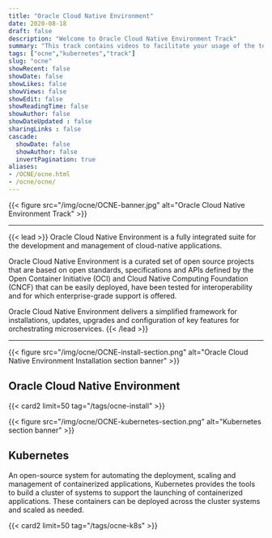```yaml
---
title: "Oracle Cloud Native Environment"
date: 2020-08-18
draft: false
description: "Welcome to Oracle Cloud Native Environment Track"
summary: "This track contains videos to facilitate your usage of the technologies, software and tools used by Oracle to develop microservices-based applications that can be deployed in environments that support open standards and specifications.  Information and videos presented here cover Microservices technologies which are components of the Oracle Cloud Native Environment General Availability announcement, as well as additional technologies to help you expand your learning of microservices."
tags: ["ocne","kubernetes","track"]
slug: "ocne"
showRecent: false
showDate: false
showLikes: false
showViews: false
showEdit: false
showReadingTime: false
showAuthor: false
showDateUpdated : false
sharingLinks : false
cascade:
  showDate: false
  showAuthor: false
  invertPagination: true
aliases:
- /OCNE/ocne.html
- /ocne/ocne/
---
```


{{< figure src="/img/ocne/OCNE-banner.jpg" alt="Oracle Cloud Native Environment Track" >}}

---

{{< lead >}} Oracle Cloud Native Environment is a fully integrated suite for the development and management of cloud-native applications.

Oracle Cloud Native Environment is a curated set of open source projects that are based on open standards, specifications and APIs defined by the Open Container Initiative (OCI) and Cloud Native Computing Foundation (CNCF) that can be easily deployed, have been tested for interoperability and for which enterprise-grade support is offered.

Oracle Cloud Native Environment delivers a simplified framework for installations, updates, upgrades and configuration of key features for orchestrating microservices. {{< /lead >}}

---

<!-- {{< figure src="/img/ocne/OCNE2-install-section.png" alt="Oracle Cloud Native Environment 2 Installation section banner" >}}

## Oracle Cloud Native Environment 2
{{< card2 limit=50 tag="/tags/ocne2-install" >}} -->

{{< figure src="/img/ocne/OCNE-install-section.png" alt="Oracle Cloud Native Environment Installation section banner" >}}

## Oracle Cloud Native Environment
{{< card2 limit=50 tag="/tags/ocne-install" >}}

{{< figure src="/img/ocne/OCNE-kubernetes-section.png" alt="Kubernetes section banner" >}}

## Kubernetes

An open-source system for automating the deployment, scaling and management of containerized applications, Kubernetes provides the tools to build a cluster of systems to support the launching of containerized applications. These containers can be deployed across the cluster systems and scaled as needed.

{{< card2 limit=50 tag="/tags/ocne-k8s" >}}

<!-- {{< figure src="/img/quiz1.png" alt="ocne-kubernetes-quiz" >}}

Test your skills on what you have learned so far with this quiz.

> **Note:** To access the quiz you will need to create a Single Sign On account if you do not already have one.

{{< button href="https://apexapps.oracle.com/pls/apex/f?p=ST_QUIZ:200:0::::P200_QUIZ_KEY:BPJX2YO" target="_blank" >}}
Take the quiz
{{< /button >}} -->

<!-- {{< figure src="/img/ocne/OCNE-istio-section.png" alt="ISTIO section banner" >}}

## Istio

Operating as a service mesh for managing the interaction and operation of services in a microservices architecture. Istio coordinates communication between services, providing service discovery, load balancing, security, recovery, telemetry, and policy enforcement capabilities.

{{< card2 limit=30 tag="/tags/ocne-istio" >}} -->

<!-- {{< figure src="/img/quiz1.png" alt="Oracle Cloud Native Environment Quiz section banner" >}}

Test your skills on what you have learned so far with this quiz.

> **Note:** To access the quiz you will need to create a Single Sign On account if you do not already have one.

{{< button href="https://apexapps.oracle.com/pls/apex/f?p=ST_QUIZ:200:0::::P200_QUIZ_KEY:DWXQQN7" target="_blank" >}}
Take the quiz
{{< /button >}} -->
